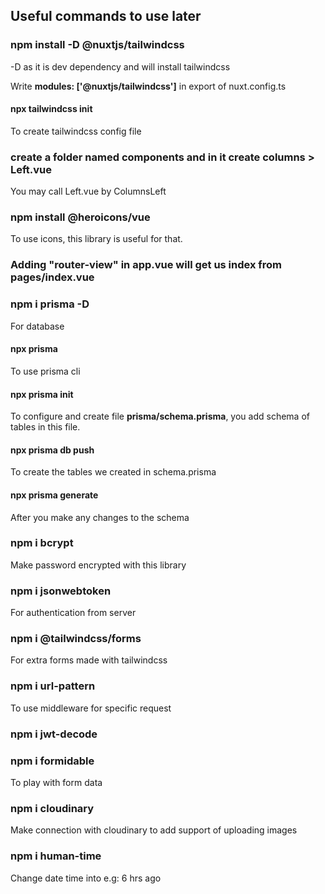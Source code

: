 ## Useful commands to use later

### npm install -D @nuxtjs/tailwindcss
-D as it is dev dependency and will install tailwindcss

Write **modules: ['@nuxtjs/tailwindcss']** in export of nuxt.config.ts

#### npx tailwindcss init
To create tailwindcss config file

### create a folder named components and in it create columns > Left.vue
You may call Left.vue by ColumnsLeft

### npm install @heroicons/vue
To use icons, this library is useful for that.

### Adding "router-view" in app.vue will get us index from pages/index.vue

### npm i prisma -D
For database

#### npx prisma
To use prisma cli

#### npx prisma init
To configure and create file **prisma/schema.prisma**, you add schema of tables in this file.

#### npx prisma db push
To create the tables we created in schema.prisma

#### npx prisma generate
After you make any changes to the schema

### npm i bcrypt
Make password encrypted with this library

### npm i jsonwebtoken
For authentication from server

### npm i @tailwindcss/forms
For extra forms made with tailwindcss

### npm i url-pattern
To use middleware for specific request 

### npm i jwt-decode

###  npm i formidable
To play with form data

### npm i cloudinary
Make connection with cloudinary to add support of uploading images

### npm i human-time
Change date time into e.g: 6 hrs ago